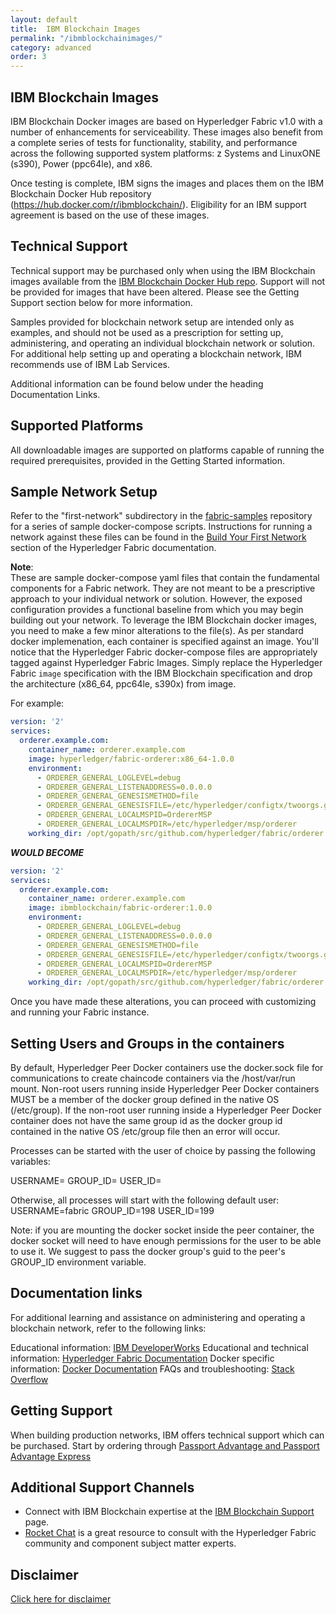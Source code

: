 ```yaml
---
layout: default
title:  IBM Blockchain Images
permalink: "/ibmblockchainimages/"
category: advanced
order: 3
---
```


## IBM Blockchain Images

IBM Blockchain Docker images are based on Hyperledger Fabric v1.0 with a number of enhancements for serviceability. These images also benefit from a complete series of tests for functionality, stability, and performance across the following supported system platforms: z Systems and LinuxONE (s390), Power (ppc64le), and x86.

Once testing is complete, IBM signs the images and places them on the IBM Blockchain Docker Hub repository (https://hub.docker.com/r/ibmblockchain/). Eligibility for an IBM support agreement is based on the use of these images.

## Technical Support

Technical support may be purchased only when using the IBM Blockchain images available from the [IBM Blockchain Docker Hub repo](https://hub.docker.com/u/ibmblockchain/). Support will not be provided for images that have been altered. Please see the Getting Support section below for more information.   

Samples provided for blockchain network setup are intended only as examples, and should not be used as a prescription for setting up, administering, and operating an individual blockchain network or solution. For additional help setting up and operating a blockchain network, IBM recommends use of IBM Lab Services.

Additional information can be found below under the heading Documentation Links.

## Supported Platforms

All downloadable images are supported on platforms capable of running the required prerequisites, provided in the Getting Started information.

## Sample Network Setup  

Refer to the "first-network" subdirectory in the [fabric-samples](https://github.com/hyperledger/fabric-samples/tree/master/first-network) repository for a series of sample docker-compose scripts.  Instructions for running a network against these files can be found in the [Build Your First Network](http://hyperledger-fabric.readthedocs.io/en/latest/build_network.html) section of the Hyperledger Fabric documentation.

**Note**:  
These are sample docker-compose yaml files that contain the fundamental components for a Fabric network.  They are not meant to be a prescriptive approach to your individual network or solution.  However, the exposed configuration provides a functional baseline from which you may begin building out your network.  To leverage the IBM Blockchain docker images, you need to make a few minor alterations to the file(s).  As per standard docker implemenation, each container is specified against an image.  You'll notice that the Hyperledger Fabric docker-compose files are appropriately tagged against Hyperledger Fabric Images.  Simply replace the Hyperledger Fabric ``image`` specification with the IBM Blockchain specification and drop the architecture (x86_64, ppc64le, s390x) from image.

For example:

``` yaml
version: '2'
services:
  orderer.example.com:
    container_name: orderer.example.com
    image: hyperledger/fabric-orderer:x86_64-1.0.0
    environment:
      - ORDERER_GENERAL_LOGLEVEL=debug
      - ORDERER_GENERAL_LISTENADDRESS=0.0.0.0
      - ORDERER_GENERAL_GENESISMETHOD=file
      - ORDERER_GENERAL_GENESISFILE=/etc/hyperledger/configtx/twoorgs.genesis.block
      - ORDERER_GENERAL_LOCALMSPID=OrdererMSP
      - ORDERER_GENERAL_LOCALMSPDIR=/etc/hyperledger/msp/orderer
    working_dir: /opt/gopath/src/github.com/hyperledger/fabric/orderer
```


_**WOULD BECOME**_


``` yaml
version: '2'
services:
  orderer.example.com:
    container_name: orderer.example.com
    image: ibmblockchain/fabric-orderer:1.0.0
    environment:
      - ORDERER_GENERAL_LOGLEVEL=debug
      - ORDERER_GENERAL_LISTENADDRESS=0.0.0.0
      - ORDERER_GENERAL_GENESISMETHOD=file
      - ORDERER_GENERAL_GENESISFILE=/etc/hyperledger/configtx/twoorgs.genesis.block
      - ORDERER_GENERAL_LOCALMSPID=OrdererMSP
      - ORDERER_GENERAL_LOCALMSPDIR=/etc/hyperledger/msp/orderer
    working_dir: /opt/gopath/src/github.com/hyperledger/fabric/orderer
```

Once you have made these alterations, you can proceed with customizing and running your Fabric instance.  

## Setting Users and Groups in the containers

By default, Hyperledger Peer Docker containers use the docker.sock file for communications to create chaincode containers via the /host/var/run mount. Non-root users running inside Hyperledger Peer Docker containers MUST be a member of the docker group defined in the native OS (/etc/group). If the non-root user running inside a Hyperledger Peer Docker container does not have the same group id as the docker group id contained in the native OS /etc/group file then an error will occur.

Processes can be started with the user of choice by passing the following variables:

USERNAME=<username of choice>
GROUP_ID=<guid of choice>
USER_ID=<uuid of choice>

Otherwise, all processes will start with the following default user:
USERNAME=fabric
GROUP_ID=198
USER_ID=199

Note: if you are mounting the docker socket inside the peer container, the docker socket will need to have enough permissions for the user to be able to use it. We suggest to pass the docker group's guid to the peer's GROUP_ID environment variable.

## Documentation links

For additional learning and assistance on administering and operating a blockchain network, refer to the following links:

Educational information: [IBM DeveloperWorks](https://developer.ibm.com/blockchain/)
Educational and technical information: [Hyperledger Fabric Documentation](http://hyperledger-fabric.readthedocs.io/en/latest/)
Docker specific information: [Docker Documentation](https://docs.docker.com/engine/reference/commandline/cli/)
FAQs and troubleshooting: [Stack Overflow](https://stackoverflow.com/questions/tagged/hyperledger-fabric)

## Getting Support

When building production networks, IBM offers technical support which can be purchased. Start by ordering through [Passport Advantage and Passport Advantage Express](https://www-01.ibm.com/software/passportadvantage/)

## Additional Support Channels

* Connect with IBM Blockchain expertise at the [IBM Blockchain Support](https://www.ibm.com/blockchain/hyperledger-fabric-support.html) page.
* [Rocket Chat](https://chat.hyperledger.org) is a great resource to consult with the Hyperledger Fabric community and component subject matter experts.  

## Disclaimer
[Click here for disclaimer](https://ibm-blockchain.github.io/notices/)
